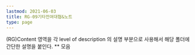 ```yaml
---
lastmod: 2021-06-03
title: RG-09기타전여대협&노트
type: page
---
```


(RG)Content 영역을 각 level of description 의 설명 부분으로 사용해서 해당 폴더에 간단한 설명을 붙인다. ** 모음